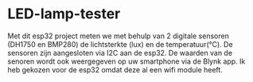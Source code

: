 # LED-lamp-tester

Met dit esp32 project meten we met behulp van 2 digitale sensoren (DH1750 en BMP280) de lichtsterkte (lux) en de temperatuur(°C).
De sensoren zijn aangesloten via I2C aan de esp32.
De waarden van de senoren wordt ook weergegeven op uw smartphone via de Blynk app.
Ik heb gekozen voor de esp32 omdat deze al een wifi module heeft.
